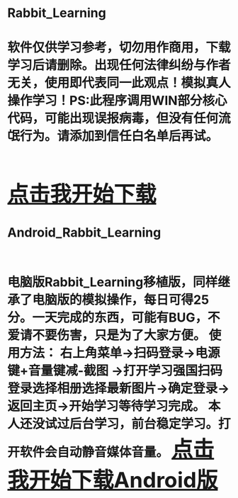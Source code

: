 # Rabbit_Learning
<h1>软件仅供学习参考，切勿用作商用，下载学习后请删除。出现任何法律纠纷与作者无关，使用即代表同一此观点！模拟真人操作学习！PS:此程序调用WIN部分核心代码，可能出现误报病毒，但没有任何流氓行为。请添加到信任白名单后再试。<h1><br>
<font size="15" color="#ff0000"><a href="https://raw.githubusercontent.com/DyingLight12/Rabbit_Learning/master/RabbitLearning.exe">点击我开始下载</a></font>
<h1>Android_Rabbit_Learning<h1><br>
电脑版Rabbit_Learning移植版，同样继承了电脑版的模拟操作，每日可得25分。一天完成的东西，可能有BUG，不爱请不要伤害，只是为了大家方便。
  使用方法：
  右上角菜单->扫码登录->电源键+音量键减-截图 ->打开学习强国扫码登录选择相册选择最新图片->确定登录->返回主页->开始学习等待学习完成。
  本人还没试过后台学习，前台稳定学习。打开软件会自动静音媒体音量。
  <font size="15" color="#ff0000"><a href="https://raw.githubusercontent.com/DyingLight12/Rabbit_Learning/master/RabbitLearning.exe">点击我开始下载Android版</a></font>
